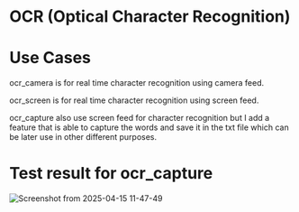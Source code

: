 # OCR (Optical Character Recognition)

# Use Cases

ocr_camera is for real time character recognition using camera feed.

ocr_screen is for real time character recognition using screen feed.

ocr_capture also use screen feed for character recognition but I add a feature that is able to capture the words and save it in the txt file which can be later use in other different purposes.

# Test result for ocr_capture 

![Screenshot from 2025-04-15 11-47-49](https://github.com/user-attachments/assets/1b06fae4-5ea2-4097-addb-b63913e96cc4)
